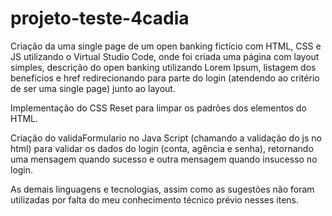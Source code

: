 # projeto-teste-4cadia

Criação da uma single page de um open banking fictício com HTML, CSS e JS utilizando o Virtual Studio Code, onde foi criada uma página com layout simples, descrição do open banking utilizando Lorem Ipsum, listagem dos benefícios e href redirecionando para parte do login (atendendo ao critério de ser uma single page) junto ao layout.

Implementação do CSS Reset para limpar os padrões dos elementos do HTML.

Criação do validaFormulario no Java Script (chamando a validação do js no html) para validar os dados do login (conta, agência e senha), 
retornando uma mensagem quando sucesso e outra mensagem quando insucesso no login.

As demais linguagens e tecnologias, assim como as sugestões não foram utilizadas por falta do meu conhecimento técnico prévio nesses itens.

